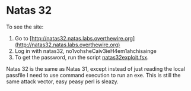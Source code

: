 # Natas 32

To see the site:

1. Go to [http://natas32.natas.labs.overthewire.org](http://natas32.natas.labs.overthewire.org)
2. Log in with natas32, no1vohsheCaiv3ieH4em1ahchisainge
3. To get the password, run the script [natas32exploit.fsx](./natas32exploit.fsx).

Natas 32 is the same as Natas 31, except instead of just reading the local passfile I need to use command execution to run an exe. This is still the same attack vector, easy peasy perl is sleazy.